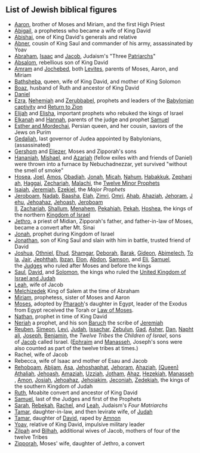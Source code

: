 <h2> List of Jewish biblical figures</h2>

<ul>
<li><a title="Aaron" href="https://en.wikipedia.org/wiki/Aaron">Aaron</a>, brother of Moses and Miriam, and the first High Priest</li>
<li><a title="Abigail" href="https://en.wikipedia.org/wiki/Abigail">Abigail</a>, a prophetess who became a wife of King David</li>
<li><a title="Abishai (biblical figure)" href="https://en.wikipedia.org/wiki/Abishai_(biblical_figure)">Abishai</a>, one of King David's generals and relative</li>
<li><a title="Abner" href="https://en.wikipedia.org/wiki/Abner">Abner</a>, cousin of King Saul and commander of his army, assassinated by Yoav</li>
<li><a title="Abraham" href="https://en.wikipedia.org/wiki/Abraham">Abraham</a>,&nbsp;<a title="Isaac" href="https://en.wikipedia.org/wiki/Isaac">Isaac</a>&nbsp;and&nbsp;<a title="Jacob" href="https://en.wikipedia.org/wiki/Jacob">Jacob</a>, Judaism's "Three&nbsp;<a title="Patriarchs (Bible)" href="https://en.wikipedia.org/wiki/Patriarchs_(Bible)">Patriarchs</a>"</li>
<li><a title="Absalom" href="https://en.wikipedia.org/wiki/Absalom">Absalom</a>, rebellious son of King David</li>
<li><a title="Amram" href="https://en.wikipedia.org/wiki/Amram">Amram</a>&nbsp;and&nbsp;<a title="Jochebed" href="https://en.wikipedia.org/wiki/Jochebed">Jochebed</a>, both&nbsp;<a title="Levite" href="https://en.wikipedia.org/wiki/Levite">Levites</a>, parents of Moses, Aaron, and Miriam</li>
<li><a title="Bathsheba" href="https://en.wikipedia.org/wiki/Bathsheba">Bathsheba</a>, queen, wife of King David, and mother of King Solomon</li>
<li><a title="Boaz" href="https://en.wikipedia.org/wiki/Boaz">Boaz</a>, husband of Ruth and ancestor of King David</li>
<li><a title="Daniel (biblical figure)" href="https://en.wikipedia.org/wiki/Daniel_(biblical_figure)">Daniel</a></li>
<li><a title="Ezra" href="https://en.wikipedia.org/wiki/Ezra">Ezra</a>,&nbsp;<a title="Nehemiah" href="https://en.wikipedia.org/wiki/Nehemiah">Nehemiah</a>&nbsp;and&nbsp;<a title="Zerubbabel" href="https://en.wikipedia.org/wiki/Zerubbabel">Zerubbabel</a>, prophets and leaders of the&nbsp;<a title="Babylonian captivity" href="https://en.wikipedia.org/wiki/Babylonian_captivity">Babylonian captivity</a>&nbsp;and&nbsp;<a title="Return to Zion" href="https://en.wikipedia.org/wiki/Return_to_Zion">Return to Zion</a></li>
<li><a title="Elijah" href="https://en.wikipedia.org/wiki/Elijah">Elijah</a>&nbsp;and&nbsp;<a title="Elisha" href="https://en.wikipedia.org/wiki/Elisha">Elisha</a>, important prophets who rebuked the kings of Israel</li>
<li><a class="mw-redirect" title="Elkanah (husband of Hannah)" href="https://en.wikipedia.org/wiki/Elkanah_(husband_of_Hannah)">Elkanah</a>&nbsp;and&nbsp;<a class="mw-redirect" title="Hannah (Bible)" href="https://en.wikipedia.org/wiki/Hannah_(Bible)">Hannah</a>, parents of the judge and prophet&nbsp;<a title="Books of Samuel" href="https://en.wikipedia.org/wiki/Books_of_Samuel">Samuel</a></li>
<li><a title="Book of Esther" href="https://en.wikipedia.org/wiki/Book_of_Esther">Esther and Mordechai</a>, Persian queen, and her cousin, saviors of the Jews on Purim</li>
<li><a title="Gedaliah" href="https://en.wikipedia.org/wiki/Gedaliah">Gedaliah</a>, last governor of Judea appointed by Babylonians, (assassinated)</li>
<li><a title="Gershom" href="https://en.wikipedia.org/wiki/Gershom">Gershom</a>&nbsp;and&nbsp;<a title="Eliezer" href="https://en.wikipedia.org/wiki/Eliezer">Eliezer</a>, Moses and Zipporah's sons</li>
<li><a title="Shadrach, Meshach, and Abednego" href="https://en.wikipedia.org/wiki/Shadrach,_Meshach,_and_Abednego">Hananiah</a>,&nbsp;<a class="mw-redirect" title="Meshach" href="https://en.wikipedia.org/wiki/Meshach">Mishael</a>, and&nbsp;<a class="mw-redirect" title="Abednego" href="https://en.wikipedia.org/wiki/Abednego">Azariah</a>&nbsp;(fellow exiles with and friends of Daniel) were thrown into a furnace by Nebuchadnezzar, yet survived "without the smell of smoke"</li>
<li><a title="Hosea" href="https://en.wikipedia.org/wiki/Hosea">Hosea</a>,&nbsp;<a title="Book of Joel" href="https://en.wikipedia.org/wiki/Book_of_Joel">Joel</a>,&nbsp;<a title="Book of Amos" href="https://en.wikipedia.org/wiki/Book_of_Amos">Amos</a>,&nbsp;<a title="Book of Obadiah" href="https://en.wikipedia.org/wiki/Book_of_Obadiah">Obadiah</a>,&nbsp;<a title="Book of Jonah" href="https://en.wikipedia.org/wiki/Book_of_Jonah">Jonah</a>,&nbsp;<a title="Book of Micah" href="https://en.wikipedia.org/wiki/Book_of_Micah">Micah</a>,&nbsp;<a title="Book of Nahum" href="https://en.wikipedia.org/wiki/Book_of_Nahum">Nahum</a>,&nbsp;<a title="Book of Habakkuk" href="https://en.wikipedia.org/wiki/Book_of_Habakkuk">Habakkuk</a>,&nbsp;<a title="Zephaniah" href="https://en.wikipedia.org/wiki/Zephaniah">Zephaniah</a>,&nbsp;<a title="Haggai" href="https://en.wikipedia.org/wiki/Haggai">Haggai</a>,&nbsp;<a title="Zechariah (Hebrew prophet)" href="https://en.wikipedia.org/wiki/Zechariah_(Hebrew_prophet)">Zechariah</a>,&nbsp;<a title="Book of Malachi" href="https://en.wikipedia.org/wiki/Book_of_Malachi">Malachi</a>, the&nbsp;<a title="Twelve Minor Prophets" href="https://en.wikipedia.org/wiki/Twelve_Minor_Prophets">Twelve Minor Prophets</a></li>
<li><a title="Isaiah" href="https://en.wikipedia.org/wiki/Isaiah">Isaiah</a>,&nbsp;<a class="mw-redirect" title="Jeremiah (prophet)" href="https://en.wikipedia.org/wiki/Jeremiah_(prophet)">Jeremiah</a>,&nbsp;<a title="Book of Ezekiel" href="https://en.wikipedia.org/wiki/Book_of_Ezekiel">Ezekiel</a>, the&nbsp;<em>Major Prophets</em></li>
<li><a title="Jeroboam" href="https://en.wikipedia.org/wiki/Jeroboam">Jeroboam</a>,&nbsp;<a title="Nadab of Israel" href="https://en.wikipedia.org/wiki/Nadab_of_Israel">Nadab</a>,&nbsp;<a class="mw-redirect" title="Baasha (king)" href="https://en.wikipedia.org/wiki/Baasha_(king)">Baasha</a>,&nbsp;<a title="King Elah" href="https://en.wikipedia.org/wiki/King_Elah">Elah</a>,&nbsp;<a title="Zimri (king)" href="https://en.wikipedia.org/wiki/Zimri_(king)">Zimri</a>,&nbsp;<a title="Omri" href="https://en.wikipedia.org/wiki/Omri">Omri</a>,&nbsp;<a title="Ahab" href="https://en.wikipedia.org/wiki/Ahab">Ahab</a>,&nbsp;<a title="Ahaziah of Israel" href="https://en.wikipedia.org/wiki/Ahaziah_of_Israel">Ahaziah</a>,&nbsp;<a title="Jehoram of Israel" href="https://en.wikipedia.org/wiki/Jehoram_of_Israel">Jehoram</a>,&nbsp;<a title="Jehu" href="https://en.wikipedia.org/wiki/Jehu">Jehu</a>,&nbsp;<a title="Jehoahaz of Israel" href="https://en.wikipedia.org/wiki/Jehoahaz_of_Israel">Jehoahaz</a>,&nbsp;<a title="Jehoash of Israel" href="https://en.wikipedia.org/wiki/Jehoash_of_Israel">Jehoash</a>,&nbsp;<a title="Jeroboam II" href="https://en.wikipedia.org/wiki/Jeroboam_II">Jeroboam II</a>,&nbsp;<a title="Zechariah of Israel" href="https://en.wikipedia.org/wiki/Zechariah_of_Israel">Zachariah</a>,&nbsp;<a title="Shallum of Israel" href="https://en.wikipedia.org/wiki/Shallum_of_Israel">Shallum</a>,&nbsp;<a title="Menahem" href="https://en.wikipedia.org/wiki/Menahem">Menahem</a>,&nbsp;<a title="Pekahiah" href="https://en.wikipedia.org/wiki/Pekahiah">Pekahiah</a>,&nbsp;<a title="Pekah" href="https://en.wikipedia.org/wiki/Pekah">Pekah</a>,&nbsp;<a title="Hoshea" href="https://en.wikipedia.org/wiki/Hoshea">Hoshea</a>, the kings of the northern&nbsp;<a title="Kingdom of Israel (Samaria)" href="https://en.wikipedia.org/wiki/Kingdom_of_Israel_(Samaria)">Kingdom of Israel</a></li>
<li><a class="mw-redirect" title="Jethro (Bible)" href="https://en.wikipedia.org/wiki/Jethro_(Bible)">Jethro</a>, a priest of Midian, Zipporah's father, and father-in-law of Moses, became a convert after Mt. Sinai</li>
<li><a title="Jonah" href="https://en.wikipedia.org/wiki/Jonah">Jonah</a>, prophet during Kingdom of Israel</li>
<li><a title="Jonathan (1 Samuel)" href="https://en.wikipedia.org/wiki/Jonathan_(1_Samuel)">Jonathan</a>, son of King Saul and slain with him in battle, trusted friend of David</li>
<li><a title="Joshua" href="https://en.wikipedia.org/wiki/Joshua">Joshua</a>,&nbsp;<a title="Othniel" href="https://en.wikipedia.org/wiki/Othniel">Othniel</a>,&nbsp;<a title="Ehud" href="https://en.wikipedia.org/wiki/Ehud">Ehud</a>,&nbsp;<a title="Shamgar" href="https://en.wikipedia.org/wiki/Shamgar">Shamgar</a>,&nbsp;<a title="Deborah" href="https://en.wikipedia.org/wiki/Deborah">Deborah</a>,&nbsp;<a title="Barak" href="https://en.wikipedia.org/wiki/Barak">Barak</a>,&nbsp;<a title="Gideon" href="https://en.wikipedia.org/wiki/Gideon">Gideon</a>,&nbsp;<a title="Abimelech (Judges)" href="https://en.wikipedia.org/wiki/Abimelech_(Judges)">Abimelech</a>,&nbsp;<a class="mw-redirect" title="Tola (Judge of Israel)" href="https://en.wikipedia.org/wiki/Tola_(Judge_of_Israel)">Tola</a>,&nbsp;<a title="Jair" href="https://en.wikipedia.org/wiki/Jair">Jair</a>,&nbsp;<a title="Jephthah" href="https://en.wikipedia.org/wiki/Jephthah">Jephthah</a>,&nbsp;<a title="Ibzan" href="https://en.wikipedia.org/wiki/Ibzan">Ibzan</a>,&nbsp;<a title="Elon (Judges)" href="https://en.wikipedia.org/wiki/Elon_(Judges)">Elon</a>,&nbsp;<a title="Abdon (Judges)" href="https://en.wikipedia.org/wiki/Abdon_(Judges)">Abdon</a>,&nbsp;<a title="Samson" href="https://en.wikipedia.org/wiki/Samson">Samson</a>, and&nbsp;<a class="mw-redirect" title="Eli (Judges)" href="https://en.wikipedia.org/wiki/Eli_(Judges)">Eli</a>,&nbsp;<a class="mw-redirect" title="Samuel (Bible)" href="https://en.wikipedia.org/wiki/Samuel_(Bible)">Samuel</a>, the&nbsp;<a title="Book of Judges" href="https://en.wikipedia.org/wiki/Book_of_Judges">Judges</a>&nbsp;who ruled after Moses and before the kings</li>
<li><a class="mw-redirect" title="King Saul" href="https://en.wikipedia.org/wiki/King_Saul">Saul</a>,&nbsp;<a class="mw-redirect" title="King David" href="https://en.wikipedia.org/wiki/King_David">David</a>, and&nbsp;<a class="mw-redirect" title="King Solomon" href="https://en.wikipedia.org/wiki/King_Solomon">Solomon</a>, the kings who ruled the&nbsp;<a class="mw-redirect" title="United Monarchy" href="https://en.wikipedia.org/wiki/United_Monarchy">United Kingdom of Israel and Judah</a></li>
<li><a title="Leah" href="https://en.wikipedia.org/wiki/Leah">Leah</a>, wife of Jacob</li>
<li><a title="Melchizedek" href="https://en.wikipedia.org/wiki/Melchizedek">Melchizedek</a>&nbsp;King of Salem at the time of Abraham</li>
<li><a title="Miriam" href="https://en.wikipedia.org/wiki/Miriam">Miriam</a>, prophetess, sister of Moses and Aaron</li>
<li><a title="Moses" href="https://en.wikipedia.org/wiki/Moses">Moses</a>, adopted by&nbsp;<a title="Pharaoh" href="https://en.wikipedia.org/wiki/Pharaoh">Pharaoh</a>'s daughter in Egypt, leader of the Exodus from Egypt received the Torah or&nbsp;<a title="Law of Moses" href="https://en.wikipedia.org/wiki/Law_of_Moses">Law of Moses</a>.</li>
<li><a class="mw-redirect" title="Nathan (Prophet)" href="https://en.wikipedia.org/wiki/Nathan_(Prophet)">Nathan</a>, prophet in time of King David</li>
<li><a title="Neriah" href="https://en.wikipedia.org/wiki/Neriah">Neriah</a>&nbsp;a prophet, and his son&nbsp;<a title="Baruch ben Neriah" href="https://en.wikipedia.org/wiki/Baruch_ben_Neriah">Baruch</a>&nbsp;the scribe of&nbsp;<a class="mw-redirect" title="Jeremiah (prophet)" href="https://en.wikipedia.org/wiki/Jeremiah_(prophet)">Jeremiah</a></li>
<li><a title="Tribe of Reuben" href="https://en.wikipedia.org/wiki/Tribe_of_Reuben">Reuben</a>,&nbsp;<a title="Tribe of Simeon" href="https://en.wikipedia.org/wiki/Tribe_of_Simeon">Simeon</a>,&nbsp;<a title="Levite" href="https://en.wikipedia.org/wiki/Levite">Levi</a>,&nbsp;<a title="Tribe of Judah" href="https://en.wikipedia.org/wiki/Tribe_of_Judah">Judah</a>,&nbsp;<a title="Tribe of Issachar" href="https://en.wikipedia.org/wiki/Tribe_of_Issachar">Issachar</a>,&nbsp;<a title="Tribe of Zebulun" href="https://en.wikipedia.org/wiki/Tribe_of_Zebulun">Zebulun</a>,&nbsp;<a title="Tribe of Gad" href="https://en.wikipedia.org/wiki/Tribe_of_Gad">Gad</a>,&nbsp;<a title="Tribe of Asher" href="https://en.wikipedia.org/wiki/Tribe_of_Asher">Asher</a>,&nbsp;<a title="Tribe of Dan" href="https://en.wikipedia.org/wiki/Tribe_of_Dan">Dan</a>,&nbsp;<a class="mw-redirect" title="Tribe of Napthali" href="https://en.wikipedia.org/wiki/Tribe_of_Napthali">Naphtali</a>,&nbsp;<a title="Tribe of Joseph" href="https://en.wikipedia.org/wiki/Tribe_of_Joseph">Joseph</a>,&nbsp;<a title="Tribe of Benjamin" href="https://en.wikipedia.org/wiki/Tribe_of_Benjamin">Benjamin</a>, the&nbsp;<em>Twelve Tribes</em>&nbsp;the&nbsp;<em>Children of Israel</em>, sons of&nbsp;<a title="Jacob" href="https://en.wikipedia.org/wiki/Jacob">Jacob</a>&nbsp;called Israel. (<a title="Tribe of Ephraim" href="https://en.wikipedia.org/wiki/Tribe_of_Ephraim">Ephraim</a>&nbsp;and&nbsp;<a title="Tribe of Manasseh" href="https://en.wikipedia.org/wiki/Tribe_of_Manasseh">Manasseh</a>, Joseph's sons were also counted as part of the twelve tribes at times.)</li>
<li>Rachel, wife of Jacob</li>
<li>Rebecca, wife of Isaac and mother of Esau and Jacob</li>
<li><a title="Rehoboam" href="https://en.wikipedia.org/wiki/Rehoboam">Rehoboam</a>,&nbsp;<a class="mw-redirect" title="Abijam" href="https://en.wikipedia.org/wiki/Abijam">Abijam</a>,&nbsp;<a title="Asa of Judah" href="https://en.wikipedia.org/wiki/Asa_of_Judah">Asa</a>,&nbsp;<a title="Jehoshaphat" href="https://en.wikipedia.org/wiki/Jehoshaphat">Jehoshaphat</a>,&nbsp;<a title="Jehoram of Judah" href="https://en.wikipedia.org/wiki/Jehoram_of_Judah">Jehoram</a>,&nbsp;<a title="Ahaziah of Judah" href="https://en.wikipedia.org/wiki/Ahaziah_of_Judah">Ahaziah</a>,&nbsp;<a title="Athaliah" href="https://en.wikipedia.org/wiki/Athaliah">(Queen) Athaliah</a>,&nbsp;<a title="Jehoash of Judah" href="https://en.wikipedia.org/wiki/Jehoash_of_Judah">Jehoash</a>,&nbsp;<a title="Amaziah of Judah" href="https://en.wikipedia.org/wiki/Amaziah_of_Judah">Amaziah</a>,&nbsp;<a class="mw-redirect" title="Uzziah of Judah" href="https://en.wikipedia.org/wiki/Uzziah_of_Judah">Uzziah</a>,&nbsp;<a title="Jotham of Judah" href="https://en.wikipedia.org/wiki/Jotham_of_Judah">Jotham</a>,&nbsp;<a title="Ahaz" href="https://en.wikipedia.org/wiki/Ahaz">Ahaz</a>,&nbsp;<a title="Hezekiah" href="https://en.wikipedia.org/wiki/Hezekiah">Hezekiah</a>,&nbsp;<a title="Manasseh of Judah" href="https://en.wikipedia.org/wiki/Manasseh_of_Judah">Manasseh</a>,&nbsp;<a title="Amon of Judah" href="https://en.wikipedia.org/wiki/Amon_of_Judah">Amon</a>,&nbsp;<a title="Josiah" href="https://en.wikipedia.org/wiki/Josiah">Josiah</a>,&nbsp;<a title="Jehoahaz of Judah" href="https://en.wikipedia.org/wiki/Jehoahaz_of_Judah">Jehoahaz</a>,&nbsp;<a title="Jehoiakim" href="https://en.wikipedia.org/wiki/Jehoiakim">Jehoiakim</a>,&nbsp;<a title="Jeconiah" href="https://en.wikipedia.org/wiki/Jeconiah">Jeconiah</a>,&nbsp;<a title="Zedekiah" href="https://en.wikipedia.org/wiki/Zedekiah">Zedekiah</a>, the kings of the southern Kingdom of Judah</li>
<li><a title="Book of Ruth" href="https://en.wikipedia.org/wiki/Book_of_Ruth">Ruth</a>, Moabite convert and ancestor of King David</li>
<li><a class="mw-redirect" title="Samuel (Bible)" href="https://en.wikipedia.org/wiki/Samuel_(Bible)">Samuel</a>, last of the Judges and first of the Prophets</li>
<li><a title="Sarah" href="https://en.wikipedia.org/wiki/Sarah">Sarah</a>,&nbsp;<a class="mw-redirect" title="Rebekah" href="https://en.wikipedia.org/wiki/Rebekah">Rebekah</a>,&nbsp;<a title="Rachel" href="https://en.wikipedia.org/wiki/Rachel">Rachel</a>, and&nbsp;<a title="Leah" href="https://en.wikipedia.org/wiki/Leah">Leah</a>, Judaism's&nbsp;<em>Four Matriarchs</em></li>
<li><a title="Tamar (Genesis)" href="https://en.wikipedia.org/wiki/Tamar_(Genesis)">Tamar</a>, daughter-in-law, and then levirate wife, of&nbsp;<a class="mw-redirect" title="Judah (Bible)" href="https://en.wikipedia.org/wiki/Judah_(Bible)">Judah</a></li>
<li><a class="mw-redirect" title="Tamar (2 Samuel)" href="https://en.wikipedia.org/wiki/Tamar_(2_Samuel)">Tamar</a>, daughter of&nbsp;<a title="David" href="https://en.wikipedia.org/wiki/David">David</a>, raped by&nbsp;<a title="Amnon" href="https://en.wikipedia.org/wiki/Amnon">Amnon</a></li>
<li><a class="mw-redirect" title="Yoav" href="https://en.wikipedia.org/wiki/Yoav">Yoav</a>, relative of King David, impulsive military leader</li>
<li><a title="Zilpah" href="https://en.wikipedia.org/wiki/Zilpah">Zilpah</a>&nbsp;and&nbsp;<a title="Bilhah" href="https://en.wikipedia.org/wiki/Bilhah">Bilhah</a>, additional wives of Jacob, mothers of four of the twelve Tribes</li>
<li><a title="Zipporah" href="https://en.wikipedia.org/wiki/Zipporah">Zipporah</a>, Moses' wife, daughter of Jethro, a convert</li>
</ul>
